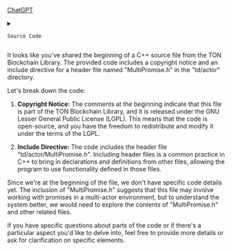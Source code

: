 [ChatGPT](https://chat.openai.com/c/c536cf7d-06ae-4cdf-a9a1-dc7771ea83dd)

<details>
  <summary>

    Source Code

  </summary>
  
```cpp

/*
    This file is part of TON Blockchain Library.

    TON Blockchain Library is free software: you can redistribute it and/or modify
    it under the terms of the GNU Lesser General Public License as published by
    the Free Software Foundation, either version 2 of the License, or
    (at your option) any later version.

    TON Blockchain Library is distributed in the hope that it will be useful,
    but WITHOUT ANY WARRANTY; without even the implied warranty of
    MERCHANTABILITY or FITNESS FOR A PARTICULAR PURPOSE.  See the
    GNU Lesser General Public License for more details.

    You should have received a copy of the GNU Lesser General Public License
    along with TON Blockchain Library.  If not, see <http://www.gnu.org/licenses/>.

    Copyright 2017-2020 Telegram Systems LLP
*/
#include "td/actor/MultiPromise.h"



  ```
</details>

It looks like you've shared the beginning of a C++ source file from the TON Blockchain Library. The provided code includes a copyright notice and an include directive for a header file named "MultiPromise.h" in the "td/actor" directory.

Let's break down the code:

1. **Copyright Notice:** The comments at the beginning indicate that this file is part of the TON Blockchain Library, and it is released under the GNU Lesser General Public License (LGPL). This means that the code is open-source, and you have the freedom to redistribute and modify it under the terms of the LGPL.

2. **Include Directive:** The code includes the header file "td/actor/MultiPromise.h". Including header files is a common practice in C++ to bring in declarations and definitions from other files, allowing the program to use functionality defined in those files.

Since we're at the beginning of the file, we don't have specific code details yet. The inclusion of "MultiPromise.h" suggests that this file may involve working with promises in a multi-actor environment, but to understand the system better, we would need to explore the contents of "MultiPromise.h" and other related files.

If you have specific questions about parts of the code or if there's a particular aspect you'd like to delve into, feel free to provide more details or ask for clarification on specific elements.
